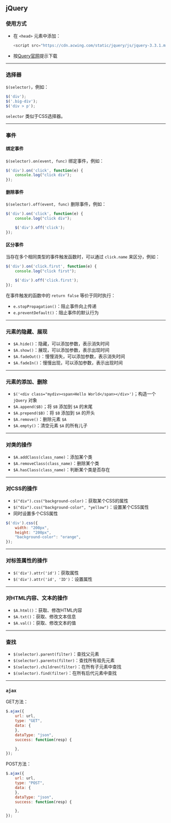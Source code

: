 ## jQuery

### 使用方式

- 在 `<head>` 元素中添加：
  ```js
  <script src="https://cdn.acwing.com/static/jquery/js/jquery-3.3.1.min.js"><script>
  ```
- 按[Query官网](https://jquery.com/download/)提示下载


----------


### 选择器

`$(selector)`，例如：

```js
$('div');
$('.big-div');
$('div > p');
```

`selector` 类似于CSS选择器。


----------


### 事件

#### 绑定事件

`$(selector).on(event, func)` 绑定事件，例如：

```js
$('div').on('click', function(e) {
    console.log("click div");
});
```

#### 删除事件

`$(selector).off(event, func)` 删除事件，例如：

```js
$('div').on('click', function(e) {
    console.log("click div");

    $('div').off('click');
});
```

#### 区分事件

当存在多个相同类型的事件触发函数时，可以通过 `click.name` 来区分，例如：

```js
$('div').on('click.first', function(e) {
    console.log("click first");

    $('div').off('click.first');
});
```

在事件触发的函数中的 `return false` 等价于同时执行：

- `e.stopPropagation()`：阻止事件向上传递
- `e.preventDefault()`：阻止事件的默认行为


----------


### 元素的隐藏、展现

- `$A.hide()`：隐藏，可以添加参数，表示消失时间
- `$A.show()`：展现，可以添加参数，表示出现时间
- `$A.fadeOut()`：慢慢消失，可以添加参数，表示消失时间
- `$A.fadeIn()`：慢慢出现，可以添加参数，表示出现时间


----------


### 元素的添加、删除

- `$('<div class="mydiv><span>Hello World</span></div>')`；构造一个 `jQuery` 对象
- `$A.append($B)`；将 `$B` 添加到 `$A` 的末尾
- `$A.prepend($B)`：将 `$B` 添加到 `$A` 的开头
- `$A.remove()`：删除元素 `$A`
- `$A.empty()`：清空元素 `$A` 的所有儿子


----------


### 对类的操作

- `$A.addClass(class_name)`：添加某个类
- `$A.removeClass(class_name)`：删除某个类
- `$A.hasClass(class_name)`：判断某个类是否存在


----------


### 对CSS的操作

- `$("div").css("background-color)`：获取某个CSS的属性
- `$("div").css("background-color", "yellow")`：设置某个CSS属性
- 同时设置多个CSS属性
```js
$('div').css({
    width: "200px",
    height: "200px",
    "background-color": "orange",
});
```


----------


### 对标签属性的操作

- `$('div').attr('id')`：获取属性
- `$('div').attr('id', 'ID')`：设置属性


----------


### 对HTML内容、文本的操作

- `$A.html()`：获取、修改HTML内容
- `$A.txt()`：获取、修改文本信息
- `$A.val()`：获取、修改文本的值


----------


### 查找

- `$(selector).parent(filter)`：查找父元素
- `$(selector).parents(filter)`：查找所有祖先元素
- `$(selector).children(filter)`：在所有子元素中查找
- `$(selector).find(filter)`：在所有后代元素中查找


----------


### `ajax`

GET方法：
```js
$.ajax({
    url: url,
    type: "GET",
    data: {
    },
    dataType: "json",
    success: function(resp) {

    },
});
```

POST方法：
```js
$.ajax({
    url: url,
    type: "POST",
    data: {
    },
    dataType: "json",
    success: function(resp) {

    },
});
```